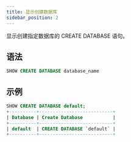 ```yaml
---
title: 显示创建数据库
sidebar_position: 2
---
```


显示创建指定数据库的 CREATE DATABASE 语句。

## 语法

```sql
SHOW CREATE DATABASE database_name
```

## 示例

```sql
SHOW CREATE DATABASE default;
+----------+---------------------------+
| Database | Create Database           |
+----------+---------------------------+
| default  | CREATE DATABASE `default` |
+----------+---------------------------+
```